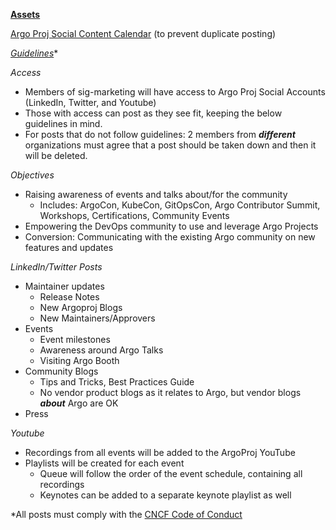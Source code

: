 **<span style="text-decoration:underline;">Assets</span>**

[Argo Proj Social Content Calendar](https://docs.google.com/spreadsheets/d/1ysidts6KNAr2OKS1L4bgMToUFuAmO1xQ__tTQf4kPWk/edit?usp=sharing) (to prevent duplicate posting)

**<span style="text-decoration:underline;">Guidelines*</span>**

_Access_



* Members of sig-marketing will have access to Argo Proj Social Accounts (LinkedIn, Twitter, and Youtube)
* Those with access can post as they see fit, keeping the below guidelines in mind.
* For posts that do not follow guidelines: 2 members from **_different_** organizations must agree that a post should be taken down and then it will be deleted.

_Objectives_



* Raising awareness of events and talks about/for the community 
    * Includes: ArgoCon, KubeCon, GitOpsCon, Argo Contributor Summit, Workshops, Certifications, Community Events
* Empowering the DevOps community to use and leverage Argo Projects
* Conversion: Communicating with the existing Argo community on new features and updates

_LinkedIn/Twitter Posts_



* Maintainer updates
    * Release Notes
    * New Argoproj Blogs
    * New Maintainers/Approvers
* Events
    * Event milestones
    * Awareness around Argo Talks
    * Visiting Argo Booth
* Community Blogs
    * Tips and Tricks, Best Practices Guide
    * No vendor product blogs as it relates to Argo, but vendor blogs **_about_** Argo are OK
* Press

_Youtube_



* Recordings from all events will be added to the ArgoProj YouTube
* Playlists will be created for each event
    * Queue will follow the order of the event schedule, containing all recordings
    * Keynotes can be added to a separate keynote playlist as well

*All posts must comply with the [CNCF Code of Conduct](https://github.com/cncf/foundation/blob/main/code-of-conduct.md)
